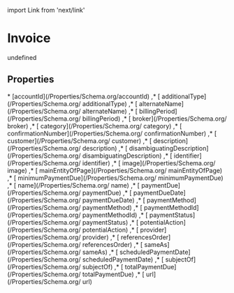 import Link from 'next/link'
# Invoice

undefined

## Properties

<Grid>
* [accountId](/Properties/Schema.org/accountId)
,* [ additionalType](/Properties/Schema.org/ additionalType)
,* [ alternateName](/Properties/Schema.org/ alternateName)
,* [ billingPeriod](/Properties/Schema.org/ billingPeriod)
,* [ broker](/Properties/Schema.org/ broker)
,* [ category](/Properties/Schema.org/ category)
,* [ confirmationNumber](/Properties/Schema.org/ confirmationNumber)
,* [ customer](/Properties/Schema.org/ customer)
,* [ description](/Properties/Schema.org/ description)
,* [ disambiguatingDescription](/Properties/Schema.org/ disambiguatingDescription)
,* [ identifier](/Properties/Schema.org/ identifier)
,* [ image](/Properties/Schema.org/ image)
,* [ mainEntityOfPage](/Properties/Schema.org/ mainEntityOfPage)
,* [ minimumPaymentDue](/Properties/Schema.org/ minimumPaymentDue)
,* [ name](/Properties/Schema.org/ name)
,* [ paymentDue](/Properties/Schema.org/ paymentDue)
,* [ paymentDueDate](/Properties/Schema.org/ paymentDueDate)
,* [ paymentMethod](/Properties/Schema.org/ paymentMethod)
,* [ paymentMethodId](/Properties/Schema.org/ paymentMethodId)
,* [ paymentStatus](/Properties/Schema.org/ paymentStatus)
,* [ potentialAction](/Properties/Schema.org/ potentialAction)
,* [ provider](/Properties/Schema.org/ provider)
,* [ referencesOrder](/Properties/Schema.org/ referencesOrder)
,* [ sameAs](/Properties/Schema.org/ sameAs)
,* [ scheduledPaymentDate](/Properties/Schema.org/ scheduledPaymentDate)
,* [ subjectOf](/Properties/Schema.org/ subjectOf)
,* [ totalPaymentDue](/Properties/Schema.org/ totalPaymentDue)
,* [ url](/Properties/Schema.org/ url)

</Grid>

